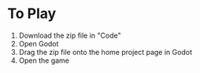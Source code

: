 # To Play
1. Download the zip file in "Code"
2. Open Godot
3. Drag the zip file onto the home project page in Godot
4. Open the game
